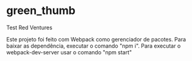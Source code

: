 # green_thumb
Test Red Ventures

Este projeto foi feito com Webpack como gerenciador de pacotes. 
Para baixar as dependência, executar o comando "npm i". 
Para executar o webpack-dev-server usar o comando "npm start"
